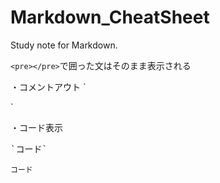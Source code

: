 # Markdown_CheatSheet
Study note for Markdown.



`<pre></pre>`で囲った文はそのまま表示される

・コメントアウト
`[](コメント)
<!-- コメント -->`

・コード表示
<pre>`コード`</pre>
`コード`